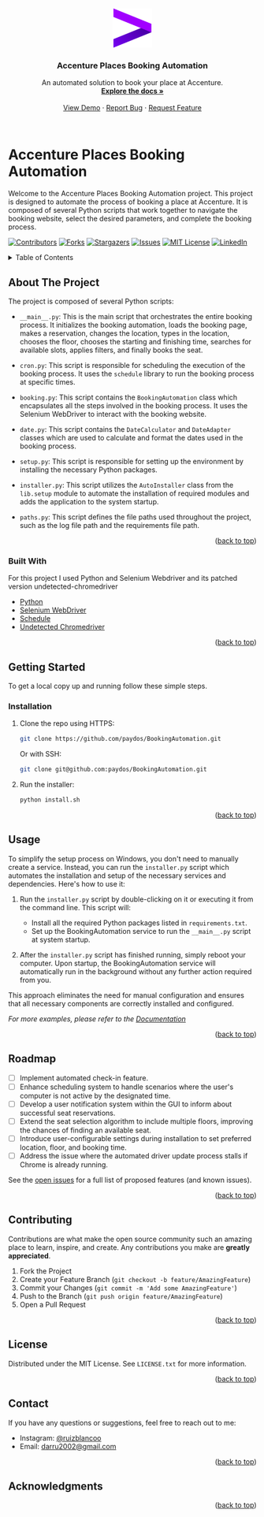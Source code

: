 <a name="readme-top"></a>
<!-- PROJECT LOGO -->
<br />
<div align="center">
  <a href="https://github.com/paydos/BookingAutomation">
    <img src="images/image.jpg" alt="Logo" width="80" height="80">
  </a>

  <h3 align="center">Accenture Places Booking Automation</h3>

  <p align="center">
    An automated solution to book your place at Accenture.
    <br />
    <a href="https://github.com/paydos/BookingAutomation"><strong>Explore the docs »</strong></a>
    <br />
    <br />
    <a href="https://github.com/paydos/BookingAutomation">View Demo</a>
    ·
    <a href="https://github.com/paydos/BookingAutomation/issues">Report Bug</a>
    ·
    <a href="https://github.com/paydos/BookingAutomation/issues">Request Feature</a>
  </p>
</div>
<br />

# Accenture Places Booking Automation

Welcome to the Accenture Places Booking Automation project. This project is designed to automate the process of booking a place at Accenture. It is composed of several Python scripts that work together to navigate the booking website, select the desired parameters, and complete the booking process.

<!-- PROJECT SHIELDS -->
[![Contributors][contributors-shield]][contributors-url]
[![Forks][forks-shield]][forks-url]
[![Stargazers][stars-shield]][stars-url]
[![Issues][issues-shield]][issues-url]
[![MIT License][license-shield]][license-url]
[![LinkedIn][linkedin-shield]][linkedin-url]

<!-- TABLE OF CONTENTS -->
<details>
  <summary>Table of Contents</summary>
  <ol>
    <li>
      <a href="#about-the-project">About The Project</a>
      <ul>
        <li><a href="#built-with">Built With</a></li>
      </ul>
    </li>
    <li>
      <a href="#getting-started">Getting Started</a>
      <ul>
        <li><a href="#prerequisites">Prerequisites</a></li>
        <li><a href="#installation">Installation</a></li>
      </ul>
    </li>
    <li><a href="#usage">Usage</a></li>
    <li><a href="#roadmap">Roadmap</a></li>
    <li><a href="#contributing">Contributing</a></li>
    <li><a href="#license">License</a></li>
    <li><a href="#contact">Contact</a></li>
    <li><a href="#acknowledgments">Acknowledgments</a></li>
  </ol>
</details>

<!-- ABOUT THE PROJECT -->
## About The Project

The project is composed of several Python scripts:

- `__main__.py`: This is the main script that orchestrates the entire booking process. It initializes the booking automation, loads the booking page, makes a reservation, changes the location, types in the location, chooses the floor, chooses the starting and finishing time, searches for available slots, applies filters, and finally books the seat.

- `cron.py`: This script is responsible for scheduling the execution of the booking process. It uses the `schedule` library to run the booking process at specific times.

- `booking.py`: This script contains the `BookingAutomation` class which encapsulates all the steps involved in the booking process. It uses the Selenium WebDriver to interact with the booking website.

- `date.py`: This script contains the `DateCalculator` and `DateAdapter` classes which are used to calculate and format the dates used in the booking process.

- `setup.py`: This script is responsible for setting up the environment by installing the necessary Python packages.

- `installer.py`: This script utilizes the `AutoInstaller` class from the `lib.setup` module to automate the installation of required modules and adds the application to the system startup.

- `paths.py`: This script defines the file paths used throughout the project, such as the log file path and the requirements file path.

<p align="right">(<a href="#readme-top">back to top</a>)</p>

### Built With

For this project I used Python and Selenium Webdriver and its patched version undetected-chromedriver

* [Python](https://www.python.org/)
* [Selenium WebDriver](https://www.selenium.dev/)
* [Schedule](https://schedule.readthedocs.io/)
* [Undetected Chromedriver](https://github.com/ultrafunkamsterdam/undetected-chromedriver)

<p align="right">(<a href="#readme-top">back to top</a>)</p>

<!-- GETTING STARTED -->
## Getting Started

To get a local copy up and running follow these simple steps.

### Installation

1. Clone the repo using HTTPS:
   ```sh
   git clone https://github.com/paydos/BookingAutomation.git
   ```
   Or with SSH:
   ```sh
   git clone git@github.com:paydos/BookingAutomation.git
   ```

2. Run the installer:
   ```sh
   python install.sh
   ```

<p align="right">(<a href="#readme-top">back to top</a>)</p>

<!-- USAGE EXAMPLES -->
## Usage

To simplify the setup process on Windows, you don't need to manually create a service. Instead, you can run the `installer.py` script which automates the installation and setup of the necessary services and dependencies. Here's how to use it:

1. Run the `installer.py` script by double-clicking on it or executing it from the command line. This script will:
   - Install all the required Python packages listed in `requirements.txt`.
   - Set up the BookingAutomation service to run the `__main__.py` script at system startup.

2. After the `installer.py` script has finished running, simply reboot your computer. Upon startup, the BookingAutomation service will automatically run in the background without any further action required from you.

This approach eliminates the need for manual configuration and ensures that all necessary components are correctly installed and configured.

_For more examples, please refer to the [Documentation](https://github.com/paydos/BookingAutomation)_

<p align="right">(<a href="#readme-top">back to top</a>)</p>

<!-- ROADMAP -->
## Roadmap
 - [ ] Implement automated check-in feature.
 - [ ] Enhance scheduling system to handle scenarios where the user's computer is not active by the designated time.
 - [ ] Develop a user notification system within the GUI to inform about successful seat reservations.
 - [ ] Extend the seat selection algorithm to include multiple floors, improving the chances of finding an available seat.
 - [ ] Introduce user-configurable settings during installation to set preferred location, floor, and booking time.
 - [ ] Address the issue where the automated driver update process stalls if Chrome is already running.

See the [open issues](https://github.com/paydos/BookingAutomation/issues) for a full list of proposed features (and known issues).

<p align="right">(<a href="#readme-top">back to top</a>)</p>

<!-- CONTRIBUTING -->
## Contributing

Contributions are what make the open source community such an amazing place to learn, inspire, and create. Any contributions you make are **greatly appreciated**.

1. Fork the Project
2. Create your Feature Branch (`git checkout -b feature/AmazingFeature`)
3. Commit your Changes (`git commit -m 'Add some AmazingFeature'`)
4. Push to the Branch (`git push origin feature/AmazingFeature`)
5. Open a Pull Request

<p align="right">(<a href="#readme-top">back to top</a>)</p>

<!-- LICENSE -->
## License

Distributed under the MIT License. See `LICENSE.txt` for more information.

<p align="right">(<a href="#readme-top">back to top</a>)</p>

<!-- CONTACT -->
## Contact

If you have any questions or suggestions, feel free to reach out to me:

- Instagram: [@ruizblancoo](https://www.instagram.com/ruizblancoo)
- Email: [darru2002@gmail.com](mailto:darru2002@gmail.com)

<p align="right">(<a href="#readme-top">back to top</a>)</p>

<!-- ACKNOWLEDGMENTS -->
## Acknowledgments



<p align="right">(<a href="#readme-top">back to top</a>)</p>

<!-- MARKDOWN LINKS & IMAGES -->
<!-- https://www.markdownguide.org/basic-syntax/#reference-style-links -->
[contributors-shield]: https://img.shields.io/github/contributors/paydos/BookingAutomation.svg?style=for-the-badge
[contributors-url]: https://github.com/paydos/BookingAutomation/graphs/contributors
[forks-shield]: https://img.shields.io/github/forks/paydos/BookingAutomation.svg?style=for-the-badge
[forks-url]: https://github.com/paydos/BookingAutomation/network/members
[stars-shield]: https://img.shields.io/github/stars/paydos/BookingAutomation.svg?style=for-the-badge
[stars-url]: https://github.com/paydos/BookingAutomation/stargazers
[issues-shield]: https://img.shields.io/github/issues/paydos/BookingAutomation.svg?style=for-the-badge
[issues-url]: https://github.com/paydos/BookingAutomation/issues
[license-shield]: https://img.shields.io/github/license/paydos/BookingAutomation.svg?style=for-the-badge
[license-url]: https://github.com/paydos/BookingAutomation/blob/master/LICENSE.txt
[linkedin-shield]: https://img.shields.io/badge/-LinkedIn-black.svg?style=for-the-badge&logo=linkedin&colorB=555
[linkedin-url]: https://www.linkedin.com/in/daniel-ruiz-blanco-93474b171/
